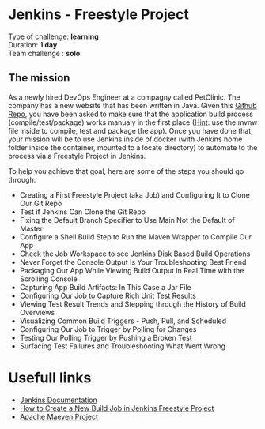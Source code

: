 # Jenkins - Freestyle Project

Type of challenge: **learning** </br>
Duration: **1 day** </br>
Team challenge : **solo**

## The mission

As a newly hired DevOps Engineer at a compagny called PetClinic. The company has a new website that has been written in Java. Given this [Github Repo](https://github.com/g0t4/jgsu-spring-petclinic), you have been asked to make sure that the application build process (compile/test/package) works manualy in the first place ([Hint](https://maven.apache.org/guides/introduction/introduction-to-the-lifecycle.html#a-build-lifecycle-is-made-up-of-phases): use the mvnw file inside to compile, test and package the app). Once you have done that, your mission will be to use Jenkins inside of docker (with Jenkins home folder inside the container, mounted to a locate directory) to automate to the process via a Freestyle Project in Jenkins.

To help you achieve that goal, here are some of the steps you should go through:

- Creating a First Freestyle Project (aka Job) and Configuring It to Clone Our Git Repo
- Test if Jenkins Can Clone the Git Repo
- Fixing the Default Branch Specifier to Use Main Not the Default of Master
- Configure a Shell Build Step to Run the Maven Wrapper to Compile Our App
- Check the Job Workspace to see Jenkins Disk Based Build Operations
- Never Forget the Console Output Is Your Troubleshooting Best Friend
- Packaging Our App While Viewing Build Output in Real Time with the Scrolling Console
- Capturing App Build Artifacts: In This Case a Jar File
- Configuring Our Job to Capture Rich Unit Test Results
- Viewing Test Result Trends and Stepping through the History of Build Overviews
- Visualizing Common Build Triggers - Push, Pull, and Scheduled
- Configuring Our Job to Trigger by Polling for Changes
- Testing Our Polling Trigger by Pushing a Broken Test
- Surfacing Test Failures and Troubleshooting What Went Wrong

# Usefull links

- [Jenkins Documentation](https://www.jenkins.io/doc/)
- [How to Create a New Build Job in Jenkins Freestyle Project
  ](https://www.guru99.com/create-builds-jenkins-freestyle-project.html)
- [Apache Maeven Project](https://maven.apache.org/guides/introduction/introduction-to-the-lifecycle.html#a-build-lifecycle-is-made-up-of-phases)
